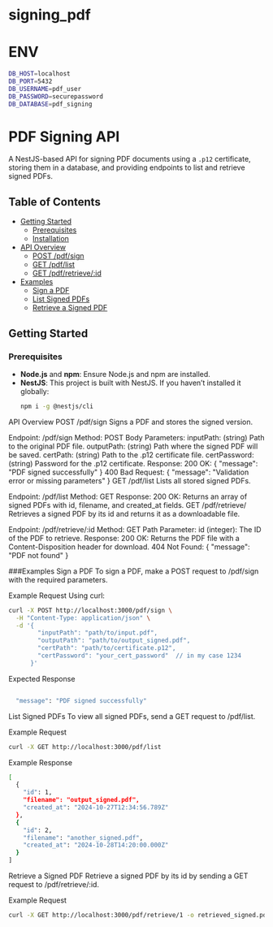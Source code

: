 # signing_pdf

# ENV
```bash
DB_HOST=localhost
DB_PORT=5432
DB_USERNAME=pdf_user
DB_PASSWORD=securepassword
DB_DATABASE=pdf_signing
```



# PDF Signing API

A NestJS-based API for signing PDF documents using a `.p12` certificate, storing them in a database, and providing endpoints to list and retrieve signed PDFs.

## Table of Contents
- [Getting Started](#getting-started)
  - [Prerequisites](#prerequisites)
  - [Installation](#installation)
- [API Overview](#api-overview)
  - [POST /pdf/sign](#post-pdfsign)
  - [GET /pdf/list](#get-pdflist)
  - [GET /pdf/retrieve/:id](#get-pdfretrieveid)
- [Examples](#examples)
  - [Sign a PDF](#sign-a-pdf)
  - [List Signed PDFs](#list-signed-pdfs)
  - [Retrieve a Signed PDF](#retrieve-a-signed-pdf)


## Getting Started

### Prerequisites
- **Node.js** and **npm**: Ensure Node.js and npm are installed.
- **NestJS**: This project is built with NestJS. If you haven’t installed it globally:
  ```bash
  npm i -g @nestjs/cli

API Overview
POST /pdf/sign
Signs a PDF and stores the signed version.

Endpoint: /pdf/sign
Method: POST
Body Parameters:
inputPath: (string) Path to the original PDF file.
outputPath: (string) Path where the signed PDF will be saved.
certPath: (string) Path to the .p12 certificate file.
certPassword: (string) Password for the .p12 certificate.
Response:
200 OK: { "message": "PDF signed successfully" }
400 Bad Request: { "message": "Validation error or missing parameters" }
GET /pdf/list
Lists all stored signed PDFs.

Endpoint: /pdf/list
Method: GET
Response:
200 OK: Returns an array of signed PDFs with id, filename, and created_at fields.
GET /pdf/retrieve/
Retrieves a signed PDF by its id and returns it as a downloadable file.

Endpoint: /pdf/retrieve/:id
Method: GET
Path Parameter:
id (integer): The ID of the PDF to retrieve.
Response:
200 OK: Returns the PDF file with a Content-Disposition header for download.
404 Not Found: { "message": "PDF not found" }

###Examples
Sign a PDF
To sign a PDF, make a POST request to /pdf/sign with the required parameters.

Example Request
Using curl:

```bash
curl -X POST http://localhost:3000/pdf/sign \
  -H "Content-Type: application/json" \
  -d '{
        "inputPath": "path/to/input.pdf",
        "outputPath": "path/to/output_signed.pdf",
        "certPath": "path/to/certificate.p12",
        "certPassword": "your_cert_password"  // in my case 1234
      }'
```

Expected Response
```bash

  "message": "PDF signed successfully"
```


List Signed PDFs
To view all signed PDFs, send a GET request to /pdf/list.

Example Request
```bash
curl -X GET http://localhost:3000/pdf/list
```

Example Response
```bash
[
  {
    "id": 1,
    "filename": "output_signed.pdf",
    "created_at": "2024-10-27T12:34:56.789Z"
  },
  {
    "id": 2,
    "filename": "another_signed.pdf",
    "created_at": "2024-10-28T14:20:00.000Z"
  }
]
```

Retrieve a Signed PDF
Retrieve a signed PDF by its id by sending a GET request to /pdf/retrieve/:id.

Example Request
```bash
curl -X GET http://localhost:3000/pdf/retrieve/1 -o retrieved_signed.pdf
```
